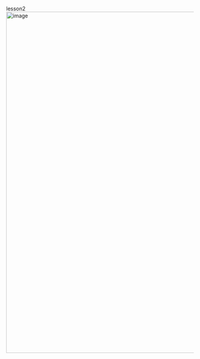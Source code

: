lesson2
<img width="1172" height="914" alt="image" src="https://github.com/user-attachments/assets/b2e6e50f-df67-4ede-9832-0468fe9909d5" />
